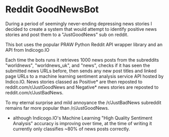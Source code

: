 # Reddit GoodNewsBot

During a period of seemingly never-ending depressing news stories I decided to create a system that would  attempt to identify positive news stories and post them to a "JustGoodNews" sub on reddit.

This bot uses the popular PRAW Python Reddit API wrapper library and an API from Indicogo.IO 

Each time the bots runs it retrieves 1000 news posts from the subreddits "worldnews", "worldnews_uk", and "news", checks if it has seen the submitted news URLs before, then sends any new post titles and linked page URLs to a machine learning sentiment analysis service API hosted by Indico.IO.  News stories classed as Positive* are then reposted to reddit.com/r/JustGoodNews and Negative* news stories are reposted to reddit.com/r/JustBadNews.

To my eternal surprise and mild annoyance the /r/JustBadNews subreddit remains far more popular than /r/JustGoodNews.

* although Indicogo.IO's Machine Learning "High Quality Sentiment Analysis" accuracy is improving over time, at the time of writing it currently only classifies ~80% of news posts correctly.  
